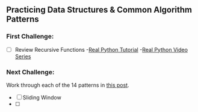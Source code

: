 ## Practicing Data Structures & Common Algorithm Patterns
### First Challenge:
-[ ] Review Recursive Functions
-[Real Python Tutorial](https://realpython.com/python-recursion/)
-[Real Python Video Series](https://realpython.com/python-thinking-recursively/)

### Next Challenge:
Work through each of the 14 patterns in [this post](https://hackernoon.com/14-patterns-to-ace-any-coding-interview-question-c5bb3357f6ed).
-[ ] Sliding Window
-[ ]  

